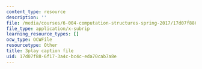 ```yaml
---
content_type: resource
description: ''
file: /media/courses/6-004-computation-structures-spring-2017/17d07f886f173a4cbc4ceda70cab7a8e_r6Tk1-jZxzg.srt
file_type: application/x-subrip
learning_resource_types: []
ocw_type: OCWFile
resourcetype: Other
title: 3play caption file
uid: 17d07f88-6f17-3a4c-bc4c-eda70cab7a8e
---
```

